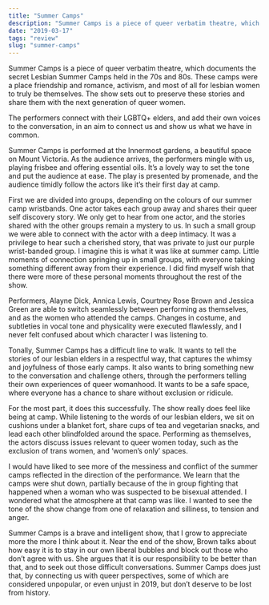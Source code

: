 ```yaml
---
title: "Summer Camps"
description: "Summer Camps​ is a piece of queer verbatim theatre, which documents the secret Lesbian Summer Camps held in the 70s and 80s. These camps were a place friendship and romance, activism, and most of all for lesbian women to truly be themselves."
date: "2019-03-17"
tags: "review"
slug: "summer-camps"
---
```


Summer Camps​ is a piece of queer verbatim theatre, which documents the secret Lesbian Summer Camps held in the 70s and 80s. These camps were a place friendship and romance, activism, and most of all for lesbian women to truly be themselves. The show sets out to preserve these stories and share them with the next generation of queer women.

The performers connect with their LGBTQ+ elders, and add their own voices to the conversation, in an aim to connect us and show us what we have in common.

Summer Camps is performed at the Innermost gardens, a beautiful space on Mount Victoria. As the audience arrives, the performers mingle with us, playing frisbee and offering essential oils. It’s a lovely way to set the tone and put the audience at ease. The play is presented by promenade, and the audience timidly follow the actors like it’s their first day at camp.

First we are divided into groups, depending on the colours of our summer camp wristbands. One actor takes each group away and shares their queer self discovery story. We only get to hear from one actor, and the stories shared with the other groups remain a mystery to us. In such a small group we were able to connect with the actor with a deep intimacy. It was a privilege to hear such a cherished story, that was private to just our purple wrist-banded group. I imagine this is what it was like at summer camp. Little moments of connection springing up in small groups, with everyone taking something different away from their experience. I did find myself wish that there were more of these personal moments throughout the rest of the show. 

Performers, Alayne Dick, Annica Lewis, Courtney Rose Brown and Jessica Green are able to switch seamlessly between performing as themselves, and as the women who attended the camps. Changes in costume, and subtleties in vocal tone and physicality were executed flawlessly, and I never felt confused about which character I was listening to.  

Tonally, Summer Camps has a difficult line to walk. It wants to tell the stories of our lesbian elders in a respectful way, that captures the whimsy and joyfulness of those early camps. It also wants to bring something new to the conversation and challenge others, through the performers telling their own experiences of queer womanhood. It wants to be a safe space, where everyone has a chance to share without exclusion or ridicule.

For the most part, it does this successfully. The show really does feel like being at camp. While listening to the words of our lesbian elders, we sit on cushions under a blanket fort, share cups of tea and vegetarian snacks, and lead each other blindfolded around the space. Performing as themselves, the actors discuss issues relevant to queer women today, such as the exclusion of trans women, and ‘women’s only’ spaces. 

I would have liked to see more of the messiness and conflict of the summer camps reflected in the direction of the performance. We learn that the camps were shut down, partially because of the in group fighting that happened when a woman who was suspected to be bisexual attended. I wondered what the atmosphere at that camp was like. I wanted to see the tone of the show change from one of relaxation and silliness, to tension and anger. 

Summer Camps is a brave and intelligent show, that I grow to appreciate more the more I think about it. Near the end of the show, Brown talks about how easy it is to stay in our own liberal bubbles and block out those who don’t agree with us. She argues that it is our responsibility to be better than that, and to seek out those difficult conversations. Summer Camps does just that, by connecting us with queer perspectives, some of which are considered unpopular, or even unjust in 2019, but don’t deserve to be lost from history.
